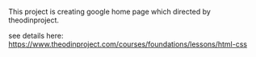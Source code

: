 This project is creating google home page which directed by theodinproject. 

see details here: https://www.theodinproject.com/courses/foundations/lessons/html-css